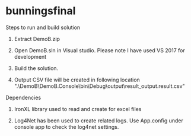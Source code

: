 # bunningsfinal

Steps to run and build solution

1. Extract DemoB.zip

2. Open DemoB.sln in Visual studio. Please note I have used VS 2017 for development

3. Build the solution.

4. Output CSV file will be created in following location ".\DemoB\DemoB.Console\bin\Debug\output\result_output.result.csv" 


Dependencies

1. IronXL library used to read and create for excel files

2. Log4Net has been used to create related logs. Use App.config under console app to check the log4net settings.


